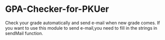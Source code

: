 # GPA-Checker-for-PKUer
Check your grade automatically and send e-mail when new grade comes.
If you want to use this module to send e-mail,you need to fill in the strings in sendMail function.
